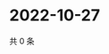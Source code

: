 # 2022-10-27

共 0 条

<!-- BEGIN WEIBO -->
<!-- 最后更新时间 Thu Oct 27 2022 07:01:13 GMT+0800 (China Standard Time) -->

<!-- END WEIBO -->
